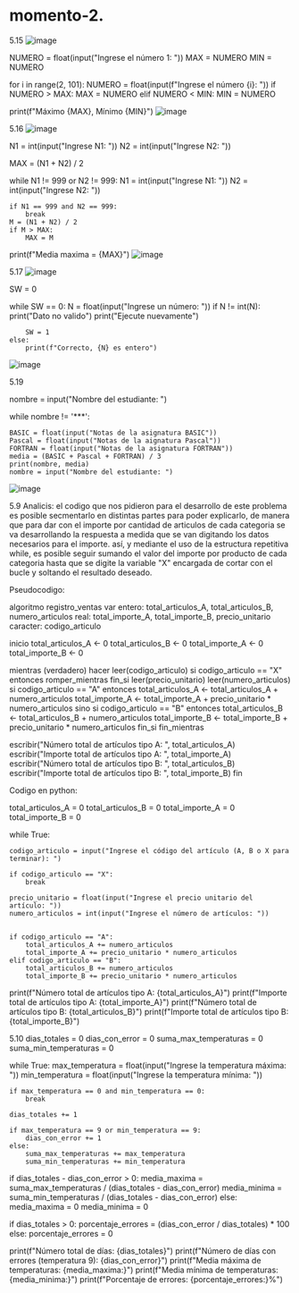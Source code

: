 # momento-2.
5.15
![image](https://github.com/user-attachments/assets/756f86f4-fcc6-4cab-a366-37914dc36158)

NUMERO = float(input("Ingrese el número 1: "))
MAX = NUMERO
MIN = NUMERO

for i in range(2, 101):
    NUMERO = float(input(f"Ingrese el número {i}: "))
    if NUMERO > MAX:
        MAX = NUMERO
    elif NUMERO < MIN:
        MIN = NUMERO

print(f"Máximo {MAX}, Mínimo {MIN}")
![image](https://github.com/user-attachments/assets/700ffb8b-46e2-4e0a-88e2-0585b309a89d)

5.16
![image](https://github.com/user-attachments/assets/fbfe3f8f-ef45-4eb7-9c80-14b6d65473e2)

N1 = int(input("Ingrese N1: "))
N2 = int(input("Ingrese N2: "))

MAX = (N1 + N2) / 2

while N1 != 999 or N2 != 999:
    N1 = int(input("Ingrese N1: "))
    N2 = int(input("Ingrese N2: "))

    if N1 == 999 and N2 == 999:
        break
    M = (N1 + N2) / 2
    if M > MAX:
        MAX = M
print(f"Media maxima = {MAX}")
![image](https://github.com/user-attachments/assets/1aac9c7e-464e-40cd-a077-34e50256323c)

5.17
![image](https://github.com/user-attachments/assets/2e180683-e1d8-440b-8591-12bfa99a155f)

SW = 0

while SW == 0:
    N = float(input("Ingrese un número: "))
    if N != int(N):
        print("Dato no valido")
        print("Ejecute nuevamente")

        SW = 1
    else:
        print(f"Correcto, {N} es entero")
![image](https://github.com/user-attachments/assets/97aa52c5-1c5d-4166-a09f-5ba8fdf3b1a9)

5.19

nombre = input("Nombre del estudiante: ")

while nombre != '***':
    
    BASIC = float(input("Notas de la asignatura BASIC"))
    Pascal = float(input("Notas de la aignatura Pascal"))
    FORTRAN = float(input("Notas de la asignatura FORTRAN"))
    media = (BASIC + Pascal + FORTRAN) / 3
    print(nombre, media)
    nombre = input("Nombre del estudiante: ")
![image](https://github.com/user-attachments/assets/e29ec179-daaf-4e55-b71b-e0b5001264a3)

5.9
Analicis: el codigo que nos pidieron para el desarrollo de este problema es posible secmentarlo en distintas partes para poder explicarlo, de manera que para dar con el importe por cantidad de articulos de cada categoria se va desarrollando la respuesta a medida que se van digitando los datos necesarios para el importe.
así, y mediante el uso de la estructura repetitiva while, es posible seguir sumando el valor del importe por producto de cada categoria hasta que se digite la variable "X" encargada de cortar con el bucle y soltando el resultado deseado.

Pseudocodigo:

algoritmo registro_ventas
var
  entero: total_articulos_A, total_articulos_B, numero_articulos
  real: total_importe_A, total_importe_B, precio_unitario
  caracter: codigo_articulo

inicio
  total_articulos_A ← 0
  total_articulos_B ← 0
  total_importe_A ← 0
  total_importe_B ← 0

  mientras (verdadero) hacer
    leer(codigo_articulo)
    si codigo_articulo == "X" entonces
      romper_mientras
    fin_si
    leer(precio_unitario)
    leer(numero_articulos)
    si codigo_articulo == "A" entonces
      total_articulos_A ← total_articulos_A + numero_articulos
      total_importe_A ← total_importe_A + precio_unitario * numero_articulos
    sino si codigo_articulo == "B" entonces
      total_articulos_B ← total_articulos_B + numero_articulos
      total_importe_B ← total_importe_B + precio_unitario * numero_articulos
    fin_si
  fin_mientras

  escribir("Número total de artículos tipo A: ", total_articulos_A)
  escribir("Importe total de artículos tipo A: ", total_importe_A)
  escribir("Número total de artículos tipo B: ", total_articulos_B)
  escribir("Importe total de artículos tipo B: ", total_importe_B)
fin

Codigo en python:

total_articulos_A = 0
total_articulos_B = 0
total_importe_A = 0
total_importe_B = 0

while True:

    codigo_articulo = input("Ingrese el código del artículo (A, B o X para terminar): ")
    
    if codigo_articulo == "X":
        break

    precio_unitario = float(input("Ingrese el precio unitario del artículo: "))
    numero_articulos = int(input("Ingrese el número de artículos: "))


    if codigo_articulo == "A":
        total_articulos_A += numero_articulos
        total_importe_A += precio_unitario * numero_articulos
    elif codigo_articulo == "B":
        total_articulos_B += numero_articulos
        total_importe_B += precio_unitario * numero_articulos
print(f"Número total de artículos tipo A: {total_articulos_A}")
print(f"Importe total de artículos tipo A: {total_importe_A}")
print(f"Número total de artículos tipo B: {total_articulos_B}")
print(f"Importe total de artículos tipo B: {total_importe_B}")

5.10
dias_totales = 0
dias_con_error = 0
suma_max_temperaturas = 0
suma_min_temperaturas = 0

while True:
    max_temperatura = float(input("Ingrese la temperatura máxima: "))
    min_temperatura = float(input("Ingrese la temperatura mínima: "))

    if max_temperatura == 0 and min_temperatura == 0:
        break 

    dias_totales += 1

    if max_temperatura == 9 or min_temperatura == 9:
        dias_con_error += 1 
    else:
        suma_max_temperaturas += max_temperatura 
        suma_min_temperaturas += min_temperatura  

if dias_totales - dias_con_error > 0:
    media_maxima = suma_max_temperaturas / (dias_totales - dias_con_error)
    media_minima = suma_min_temperaturas / (dias_totales - dias_con_error)
else:
    media_maxima = 0
    media_minima = 0


if dias_totales > 0:
    porcentaje_errores = (dias_con_error / dias_totales) * 100
else:
    porcentaje_errores = 0

print(f"Número total de días: {dias_totales}")
print(f"Número de días con errores (temperatura 9): {dias_con_error}")
print(f"Media máxima de temperaturas: {media_maxima:}")
print(f"Media mínima de temperaturas: {media_minima:}")
print(f"Porcentaje de errores: {porcentaje_errores:}%")
